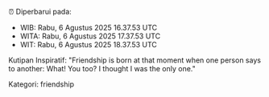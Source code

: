 ⏰ Diperbarui pada:
- WIB: Rabu, 6 Agustus 2025 16.37.53 UTC
- WITA: Rabu, 6 Agustus 2025 17.37.53 UTC
- WIT: Rabu, 6 Agustus 2025 18.37.53 UTC

Kutipan Inspiratif:
"Friendship is born at that moment when one person says to another: What! You too? I thought I was the only one."


Kategori: friendship

